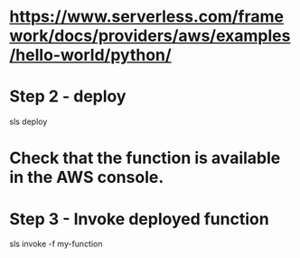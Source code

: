 # https://www.serverless.com/framework/docs/providers/aws/examples/hello-world/python/
# Step 2 - deploy
sls deploy
# Check that the function is available in the AWS console.

# Step 3 - Invoke deployed function
sls invoke -f my-function






